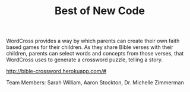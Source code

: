 ﻿---
title: Best of New Code
intro: WordCross
---
WordCross provides a way by which parents can create their own faith based games for their children. As they share Bible verses with their children, parents can select words and concepts from those verses, that WordCross uses to generate a crossword puzzle, telling a story.

http://bible-crossword.herokuapp.com/#

Team Members:
Sarah William, Aaron Stockton, Dr. Michelle Zimmerman

